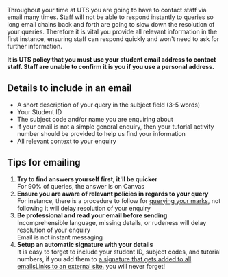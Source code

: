 Throughout your time at UTS you are going to have to contact staff via email many times. Staff will not be able to respond instantly to queries so long email chains back and forth are going to slow down the resolution of your queries. Therefore it is vital you provide all relevant information in the first instance, ensuring staff can respond quickly and won't need to ask for further information.

**It is UTS policy that you must use your student email address to contact staff. Staff are unable to confirm it is you if you use a personal address.**

## Details to include in an email

- A short description of your query in the subject field (3-5 words)
- Your Student ID
- The subject code and/or name you are enquiring about
- If your email is not a simple general enquiry, then your tutorial activity number should be provided to help us find your information
- All relevant context to your enquiry

## Tips for emailing

1. **Try to find answers yourself first, it'll be quicker**  
    For 90% of queries, the answer is on Canvas
2. **Ensure you are aware of relevant policies in regards to your query**  
    For instance, there is a procedure to follow for [querying your marks](https://www.uts.edu.au/current-students/managing-your-course/classes-and-assessment/results/query-mark-or-grade), not following it will delay resolution of your enquiry
3. **Be professional and read your email before sending**  
    Incomprehensible language, missing details, or rudeness will delay resolution of your enquiry  
    Email is not instant messaging
4. **Setup an automatic signature with your details**  
    It is easy to forget to include your student ID, subject codes, and tutorial numbers, if you add them to [a signature that gets added to all emailsLinks to an external site.](https://www.google.com/search?client=firefox-b-d&q=outlook+online+setup+email+signature) you will never forget!